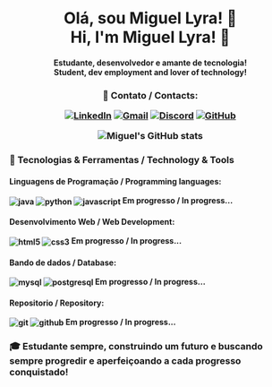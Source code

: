 
<h1 align="center"> Olá, sou Miguel Lyra! 👋 <br/> Hi, I'm Miguel Lyra! 👋
<h4 align="center"> Estudante, desenvolvedor e amante de tecnologia! <br/> Student, dev employment and lover of technology!
<br/>
<h3 align="center"> 💬 Contato / Contacts:

[![LinkedIn](https://img.shields.io/badge/LinkedIn-0077B5?style=for-the-badge&logo=linkedin&logoColor=white)](https://linkedin.com/in/miguel-lyra-10443214b)
[![Gmail](https://img.shields.io/badge/Gmail-D14836?style=for-the-badge&logo=gmail&logoColor=white)](mailto:miguelyra04@gmail.com)
[![Discord](https://img.shields.io/badge/Discord-7289DA?style=for-the-badge&logo=discord&logoColor=white)](https://discord.gg/miguellyra)
[![GitHub](https://img.shields.io/badge/GitHub-100000?style=for-the-badge&logo=github&logoColor=white)](https://github.com/miguelfordev)

![Miguel's GitHub stats](https://github-readme-stats.vercel.app/api?username=miguelfordev&show_icons=true&theme=tokyonight)

<h3> 🚀 Tecnologias & Ferramentas / Technology & Tools
<h4> Linguagens de Programação / Programming languages:
<div style="display: inline_block"><br/>
    <img align="center" alt="java" src="https://img.shields.io/badge/Java-ED8B00?style=for-the-badge&logo=openjdk&logoColor=white">
    <img align="center" alt="python" src="https://img.shields.io/badge/Python-3776AB?style=for-the-badge&logo=python&logoColor=white">
    <img align="center" alt="javascript" src="https://img.shields.io/badge/JavaScript-F7DF1E?style=for-the-badge&logo=javascript&logoColor=black"> Em progresso / In progress...
</div>

<h4> Desenvolvimento Web / Web Development:
<div style="display: inline_block"><br/>
    <img align="center" alt="html5" src="https://img.shields.io/badge/HTML5-E34F26?style=for-the-badge&logo=html5&logoColor=white">
    <img align="center" alt="css3" src="https://img.shields.io/badge/CSS3-1572B6?style=for-the-badge&logo=css3&logoColor=white"> Em progresso / In progress...
</div>
<h4> Bando de dados / Database:
<div style="display: inline_block"><br/>
    <img align="center" alt="mysql" src="https://img.shields.io/badge/MySQL-00000F?style=for-the-badge&logo=mysql&logoColor=white">
    <img align="center" alt="postgresql" src="https://img.shields.io/badge/PostgreSQL-316192?style=for-the-badge&logo=postgresql&logoColor=white"> Em progresso / In progress...
</div>
<h4> Repositorio / Repository:
<div style="display: inline_block"><br/>
    <img align="center" alt="git" src="https://img.shields.io/badge/GIT-E44C30?style=for-the-badge&logo=git&logoColor=white">
    <img align="center" alt="github" src="https://img.shields.io/badge/GitHub-100000?style=for-the-badge&logo=github&logoColor=white"> Em progresso / In progress...
</div>
    
<h3> 🎓 Estudante sempre, construindo um futuro e buscando sempre progredir e aperfeiçoando a cada progresso conquistado! 

